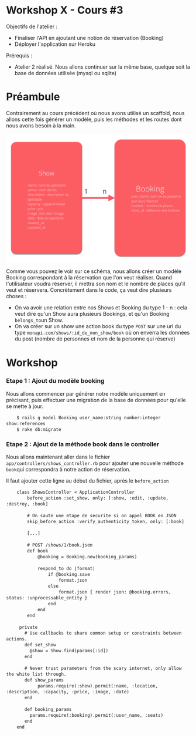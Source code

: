 Workshop X - Cours #3
=======

Objectifs de l'atelier :

* Finaliser l'API en ajoutant une notion de réservation (Booking)
* Déployer l'application sur Heroku

Prérequis :

* Atelier 2 réalisé. Nous allons continuer sur la même base, quelque soit la base de données utilisée (mysql ou sqlite)

# Préambule

Contrairement au cours précédent où nous avons utilisé un scaffold, nous allons cette fois générer un modèle, puis les méthodes et les routes dont nous avons besoin à la main.

<img src="images/schema.png" alt="Schema" style="width:600px">

Comme vous pouvez le voir sur ce schéma, nous allons créer un modèle Booking correspondant à la réservation que l'on veut réaliser. Quand l'utilisateur voudra réserver, il mettra son nom et le nombre de places qu'il veut et réservera.
Concrètement dans le code, ça veut dire plusieurs choses :

* On va avoir une relation entre nos Shows et Booking du type 1 - n : cela veut dire qu'un Show aura plusieurs Bookings, et qu'un Booking ``belongs_to``un Show.
* On va créer sur un show une action book du type ``POST`` sur une url du type ``monapi.com/shows/:id_de_mon_show/book`` où on enverra les données du post (nombre de personnes et nom de la personne qui réserve)


# Workshop


### Etape 1 : Ajout du modèle booking

Nous allons commencer par générer notre modèle uniquement en précisant, puis effectuer une migration de la base de données pour qu'elle se mette à jour.

		$ rails g model Booking user_name:string number:integer show:references
		$ rake db:migrate
		
### Etape 2 : Ajout de la méthode book dans le controller

Nous allons maintenant aller dans le fichier ``app/controllers/shows_controller.rb`` pour ajouter une nouvelle méthode ``book``qui correspondra à notre action de réservation.

Il faut ajouter cette ligne au début du fichier, après le ``before_action``

		class ShowsController < ApplicationController
  			before_action :set_show, only: [:show, :edit, :update, :destroy, :book]

  			# On saute une etape de securite si on appel BOOK en JSON
  			skip_before_action :verify_authenticity_token, only: [:book]
  			
  			[...]
  			
  			# POST /shows/1/book.json
  			def book
    			@booking = Booking.new(booking_params)

    			respond_to do |format|
      				if @booking.save
        				format.json
      				else
        				format.json { render json: @booking.errors, status: :unprocessable_entity }
      				end
    			end
  			end

		 private
		   # Use callbacks to share common setup or constraints between actions.
		   def set_show
		     @show = Show.find(params[:id])
		   end
		
		   # Never trust parameters from the scary internet, only allow the white list through.
		   def show_params
		    	params.require(:show).permit(:name, :location, :description, :capacity, :price, :image, :date)
		   end
		
		   def booking_params
		     params.require(:booking).permit(:user_name, :seats)
		   end
		end
		
	
		


		
 
 

 





